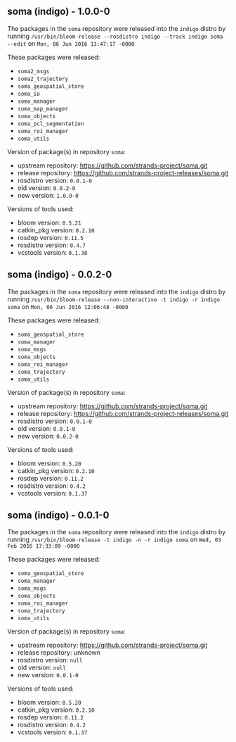 ## soma (indigo) - 1.0.0-0

The packages in the `soma` repository were released into the `indigo` distro by running `/usr/bin/bloom-release --rosdistro indigo --track indigo soma --edit` on `Mon, 06 Jun 2016 13:47:17 -0000`

These packages were released:
- `soma2_msgs`
- `soma2_trajectory`
- `soma_geospatial_store`
- `soma_io`
- `soma_manager`
- `soma_map_manager`
- `soma_objects`
- `soma_pcl_segmentation`
- `soma_roi_manager`
- `soma_utils`

Version of package(s) in repository `soma`:

- upstream repository: https://github.com/strands-project/soma.git
- release repository: https://github.com/strands-project-releases/soma.git
- rosdistro version: `0.0.1-0`
- old version: `0.0.2-0`
- new version: `1.0.0-0`

Versions of tools used:

- bloom version: `0.5.21`
- catkin_pkg version: `0.2.10`
- rosdep version: `0.11.5`
- rosdistro version: `0.4.7`
- vcstools version: `0.1.38`


## soma (indigo) - 0.0.2-0

The packages in the `soma` repository were released into the `indigo` distro by running `/usr/bin/bloom-release --non-interactive -t indigo -r indigo soma` on `Mon, 06 Jun 2016 12:06:48 -0000`

These packages were released:
- `soma_geospatial_store`
- `soma_manager`
- `soma_msgs`
- `soma_objects`
- `soma_roi_manager`
- `soma_trajectory`
- `soma_utils`

Version of package(s) in repository `soma`:
- upstream repository: https://github.com/strands-project/soma.git
- release repository: https://github.com/strands-project-releases/soma.git
- rosdistro version: `0.0.1-0`
- old version: `0.0.1-0`
- new version: `0.0.2-0`

Versions of tools used:
- bloom version: `0.5.20`
- catkin_pkg version: `0.2.10`
- rosdep version: `0.11.2`
- rosdistro version: `0.4.2`
- vcstools version: `0.1.37`


## soma (indigo) - 0.0.1-0

The packages in the `soma` repository were released into the `indigo` distro by running `/usr/bin/bloom-release -t indigo -n -r indigo soma` on `Wed, 03 Feb 2016 17:33:09 -0000`

These packages were released:
- `soma_geospatial_store`
- `soma_manager`
- `soma_msgs`
- `soma_objects`
- `soma_roi_manager`
- `soma_trajectory`
- `soma_utils`

Version of package(s) in repository `soma`:
- upstream repository: https://github.com/strands-project/soma.git
- release repository: unknown
- rosdistro version: `null`
- old version: `null`
- new version: `0.0.1-0`

Versions of tools used:
- bloom version: `0.5.20`
- catkin_pkg version: `0.2.10`
- rosdep version: `0.11.2`
- rosdistro version: `0.4.2`
- vcstools version: `0.1.37`


